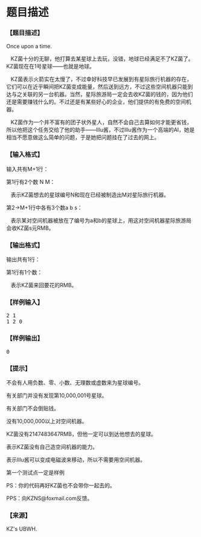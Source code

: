 # 题目描述


<h3>
【题目描述】
</h3>
<p>
Once upon a time.
</p>
<p>
   KZ菌十分的无聊，他打算去某星球上去玩，没错，地球已经满足不了KZ菌了。KZ菌现在在1号星球——也就是地球。
</p>
<p>
   KZ菌表示火箭实在太慢了，不过幸好科技早已发展到有星际旅行机器的存在，它们可以在近乎瞬间把KZ菌变成能量，然后送到远方，不过这些空间机器只能到达与之关联的另一台机器。当然，星际旅游局一定会去收KZ菌的钱的，因为他们还是需要赚钱什么的。不过还是有某些好心的企业，他们提供的有免费的空间机器。
</p>
<p>
   KZ菌作为一个并不富有的团子状外星人，自然不会自己去算如何才能更省钱，所以他把这个任务交给了他的助手——Illu酱，不过Illu酱作为一个高端的AI，她是相当不愿意做这么简单的问题，于是她把问题挂在了过去的网上。
</p>
<h3>
【输入格式】
</h3>
<p>
输入共有M+1行：
</p>
<p>
第1行有2个数 N M：
</p>
<p>
   表示KZ菌想去的星球编号N和现在已经被制造出M对星际旅行机器。
</p>
<p>
第2-&gt;M+1行中各有3个数a b s：
</p>
<p>
   表示某对空间机器被放在了编号为a和b的星球上，用这对空间机器星际旅游局会收KZ菌s元RMB。
</p>
<h3>
【输出格式】
</h3>
<p>
输出共有1行：
</p>
<p>
第1行有1个数：
</p>
<p>
   表示KZ菌来回要花的RMB。
</p>
<h3>
【样例输入】
</h3>
<pre>2 1
1 2 0
</pre>
<h3>
【样例输出】
</h3>
<pre>0
</pre>
<h3>
【提示】
</h3>
<p>
不会有人用负数、零、小数、无理数或虚数来为星球编号。
</p>
<p>
有关部门并没有发现第10,000,001号星球。
</p>
<p>
有关部门不会倒贴钱。
</p>
<p>
没有10,000,000以上对空间机器。
</p>
<p>
KZ菌没有2147483647RMB，但他一定可以到达他想去的星球。
</p>
<p>
表示KZ菌没有自己造空间机器的能力。
</p>
<p>
表示Illu酱可以变成电磁波来移动，所以不需要用空间机器。
</p>
<p>
第一个测试点一定是样例
</p>
<p>
PS：你的代码再好KZ菌也不会带你一起去的。
</p>
<p>
PPS：向KZNS@foxmail.com反馈。
</p>
<h3>
【来源】
</h3>
<p>
KZ&#39;s UBWH.
</p>
